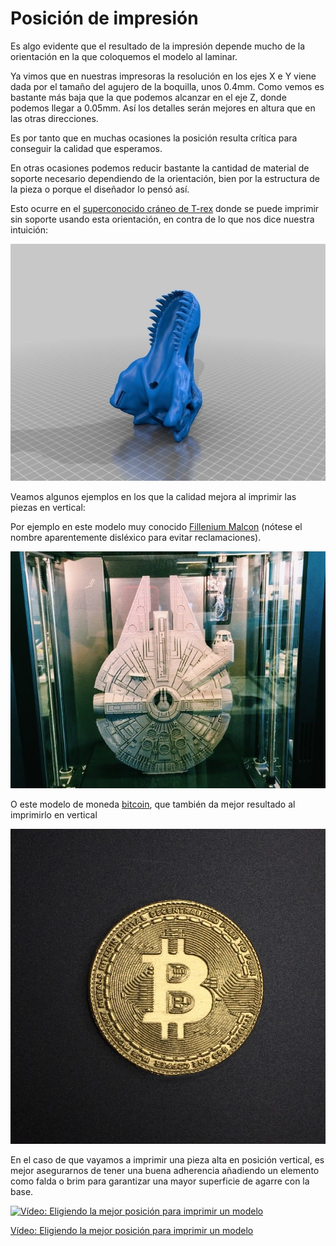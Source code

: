 # Posición de impresión

Es algo evidente que el resultado de la impresión depende mucho de la orientación en la que coloquemos el modelo al laminar. 

Ya vimos que en nuestras impresoras la resolución en los ejes X e Y viene dada por el tamaño del agujero de la boquilla, unos 0.4mm. Como vemos es bastante más baja que la que podemos alcanzar en el eje Z, donde podemos llegar a 0.05mm. Así los detalles serán mejores en altura que en las otras direcciones.

Es por tanto que en muchas ocasiones la posición resulta crítica para conseguir la calidad que esperamos.

En otras ocasiones podemos reducir bastante la cantidad de material de soporte necesario dependiendo de la orientación, bien por la estructura de la pieza o porque el diseñador lo pensó así.

Esto ocurre en el [superconocido cráneo de T-rex](https://www.thingiverse.com/thing:308335) donde se puede imprimir sin soporte usando esta orientación, en contra de lo que nos dice nuestra intuición:

![Mejor posición para imprimir T-Rex](./images/T-RexSkull_Skull_preview_featured.jpg)

Veamos algunos ejemplos en los que la calidad mejora al imprimir las piezas en vertical: 

Por ejemplo en este modelo muy conocido [Fillenium Malcon](https://www.thingiverse.com/thing:919475) (nótese el nombre aparentemente disléxico para evitar reclamaciones).

![Fillenium Malcon impreso en vertical](./images/FilleniumMalconIMG_1098_preview_featured.jpeg)

O este modelo de moneda [bitcoin](https://www.myminifactory.com/es/object/3d-print-bitcoin-49537), que también da mejor resultado al imprimirlo en vertical

![Modelo impreso de bitcoin](./images/720X720-img-3185.jpeg)

En el caso de que vayamos a imprimir una pieza alta en posición vertical, es mejor asegurarnos de tener una buena adherencia añadiendo un elemento como falda o brim para garantizar una mayor superficie de agarre con la base.

[![Vídeo: Eligiendo la mejor posición para imprimir un modelo](https://img.youtube.com/vi/uy2WM_DV2es/0.jpg)](https://drive.google.com/file/d/1uLW3H38QPAgmt0qR4t5A_r703Tpa82o0/view?usp=sharing)

[Vídeo: Eligiendo la mejor posición para imprimir un modelo](https://drive.google.com/file/d/1uLW3H38QPAgmt0qR4t5A_r703Tpa82o0/view?usp=sharing)

